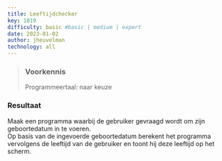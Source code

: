 ```yaml
---
title: Leeftijdchecker
key: 1019
difficulty: basic #basic | medium | expert
date: 2023-01-02
author: jheuvelman
technology: all
---
```






> ### Voorkennis
> Programmeertaal: naar keuze

### Resultaat
Maak een programma waarbij de gebruiker gevraagd wordt om zijn
geboortedatum in te voeren.  
Op basis van de ingevoerde geboortedatum berekent het programma vervolgens de leeftijd van de gebruiker en toont
hij deze leeftijd op het scherm.
